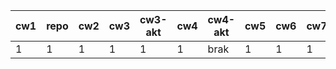 | cw1 | repo | cw2 | cw3 | cw3-akt | cw4 | cw4-akt | cw5 | cw6 | cw7 | kolo1 | suma | cw9 |
|-----|------|-----|-----|---------|-----|---------|-----|-----|-----|-------|------|-----|
|   1 |    1 |   1 |   1 |       1 |   1 | brak    |   1 |   1 |   1 |    39 |   48 |   1 |
